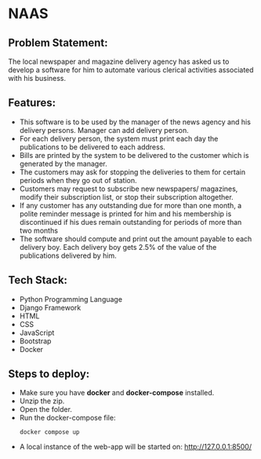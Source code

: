 # NAAS

## Problem Statement:
The local newspaper and magazine delivery agency has asked us to develop a software for him to automate various clerical activities associated with his business.

## Features:
- This software is to be used by the manager of the news agency and his delivery persons. Manager can add delivery person.
- For each delivery person, the system must print each day the publications to be delivered to each address.
- Bills are printed by the system to be delivered to the customer which is generated by the manager.
- The customers may ask for stopping the deliveries to them for certain periods when they go out of station.
- Customers may request to subscribe new newspapers/ magazines, modify their subscription list, or stop their subscription altogether.
- If any customer has any outstanding due for more than one month, a polite reminder message is printed for him and his membership is discontinued if his dues remain outstanding for periods of more than two months
- The software should compute and print out the amount payable to each delivery boy. Each delivery boy gets 2.5% of the value of the publications delivered by him.

## Tech Stack:
- Python Programming Language
- Django Framework
- HTML
- CSS
- JavaScript
- Bootstrap
- Docker

## Steps to deploy:
- Make sure you have **docker** and **docker-compose** installed.
- Unzip the zip.
- Open the folder.
- Run the docker-compose file:
    ```
    docker compose up
    ```
- A local instance of the web-app will be started on: http://127.0.0.1:8500/